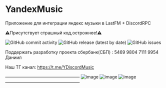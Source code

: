 # YandexMusic
Приложение для интеграции яндекс музыки в LastFM + DiscordRPC

⚠️Присутствует страшный код,острожнее!⚠️

![GitHub commit activity](https://img.shields.io/github/commit-activity/w/UrbanSide/YandexMusic)
![GitHub release (latest by date)](https://img.shields.io/github/downloads/UrbanSide/YandexMusic/latest/total)
![GitHub issues](https://img.shields.io/github/issues/UrbanSide/YandexMusic)

Поддержать разработку проекта сбербанк(СБП) :
5469 9804 7111 9954 Даниил

Наш ТГ канал: https://t.me/YDiscordMusic

—————————————————
![image](https://github.com/UrbanSide/YandexMusic/assets/26259129/5b12c8f4-7fec-4a4c-8851-8fd0514854e9)
![image](https://github.com/UrbanSide/YandexMusic/assets/26259129/d0221d16-e3e9-4101-abb9-5d2994672ae7)
![image](https://github.com/UrbanSide/YandexMusic/assets/26259129/73aea4c0-cd42-48dc-b32e-85e74f0960e9)
—————————————————





